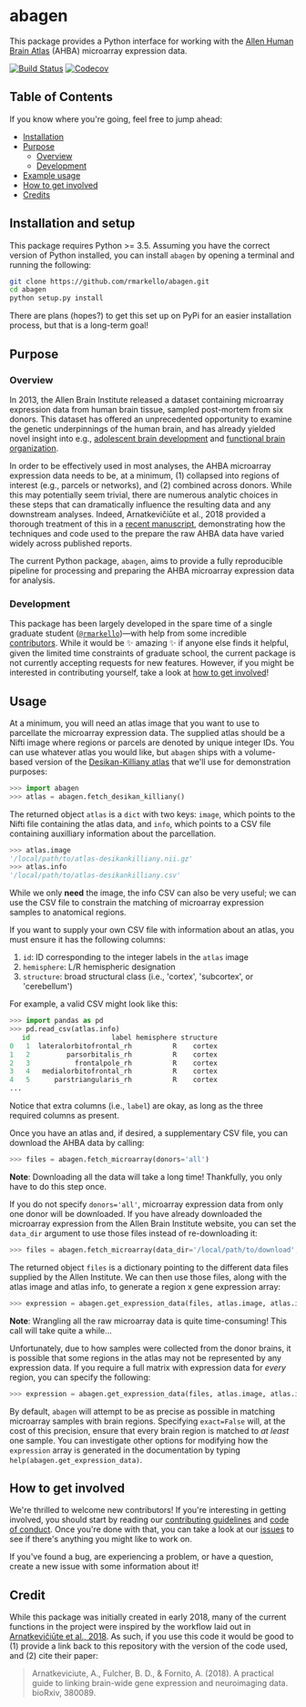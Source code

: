 # abagen

This package provides a Python interface for working with the [Allen Human Brain Atlas](http://human.brain-map.org/microarray/search) (AHBA) microarray expression data.

[![Build Status](https://travis-ci.org/rmarkello/abagen.svg?branch=master)](https://travis-ci.org/rmarkello/abagen)
[![Codecov](https://codecov.io/gh/rmarkello/abagen/branch/master/graph/badge.svg)](https://codecov.io/gh/rmarkello/abagen)

## Table of Contents

If you know where you're going, feel free to jump ahead:

* [Installation](#installation-and-setup)
* [Purpose](#purpose)
  * [Overview](#overview)
  * [Development](#development)
* [Example usage](#usage)
* [How to get involved](#how-to-get-involved)
* [Credits](#credits)

## Installation and setup

This package requires Python >= 3.5.
Assuming you have the correct version of Python installed, you can install `abagen` by opening a terminal and running the following:

```bash
git clone https://github.com/rmarkello/abagen.git
cd abagen
python setup.py install
```

There are plans (hopes?) to get this set up on PyPi for an easier installation process, but that is a long-term goal!

## Purpose

### Overview

In 2013, the Allen Brain Institute released a dataset containing microarray expression data from human brain tissue, sampled post-mortem from six donors.
This dataset has offered an unprecedented opportunity to examine the genetic underpinnings of the human brain, and has already yielded novel insight into e.g., [adolescent brain development](http://www.pnas.org/content/113/32/9105.long) and [functional brain organization](http://science.sciencemag.org/content/348/6240/1241.long).

In order to be effectively used in most analyses, the AHBA microarray expression data needs to be, at a minimum, (1) collapsed into regions of interest (e.g., parcels or networks), and (2) combined across donors.
While this may potentially seem trivial, there are numerous analytic choices in these steps that can dramatically influence the resulting data and any downstream analyses.
Indeed, Arnatkevičiūte et al., 2018 provided a thorough treatment of this in a [recent manuscript](https://www.biorxiv.org/content/early/2018/07/30/380089), demonstrating how the techniques and code used to the prepare the raw AHBA data have varied widely across published reports.

The current Python package, `abagen`, aims to provide a fully reproducible pipeline for processing and preparing the AHBA microarray expression data for analysis.

### Development

This package has been largely developed in the spare time of a single graduate student ([`@rmarkello`](https://github.com/rmarkello))&mdash;with help from some incredible [contributors](https://github.com/rmarkello/abagen/graphs/contributors).
While it would be :sparkles: amazing :sparkles: if anyone else finds it helpful, given the limited time constraints of graduate school, the current package is not currently accepting requests for new features.
However, if you might be interested in contributing yourself, take a look at [how to get involved](#how-to-get-involved)!

## Usage

At a minimum, you will need an atlas image that you want to use to parcellate the microarray expression data.
The supplied atlas should be a Nifti image where regions or parcels are denoted by unique integer IDs.
You can use whatever atlas you would like, but `abagen` ships with a volume-based version of the [Desikan-Killiany atlas](https://surfer.nmr.mgh.harvard.edu/ftp/articles/desikan06-parcellation.pdf) that we'll use for demonstration purposes:

```python
>>> import abagen
>>> atlas = abagen.fetch_desikan_killiany()
```

The returned object `atlas` is a `dict` with two keys: `image`, which points to the Nifti file containing the atlas data, and `info`, which points to a CSV file containing auxilliary information about the parcellation.

```python
>>> atlas.image
'/local/path/to/atlas-desikankilliany.nii.gz'
>>> atlas.info
'/local/path/to/atlas-desikankilliany.csv'
```

While we only **need** the image, the info CSV can also be very useful; we can use the CSV file to constrain the matching of microarray expression samples to anatomical regions.

If you want to supply your own CSV file with information about an atlas, you must ensure it has the following columns:

  1. `id`: ID corresponding to the integer labels in the `atlas` image
  2. `hemisphere`: L/R hemispheric designation
  3. `structure`: broad structural class (i.e., 'cortex', 'subcortex', or 'cerebellum')

For example, a valid CSV might look like this:

```python
>>> import pandas as pd
>>> pd.read_csv(atlas.info)
   id                    label hemisphere structure
0   1  lateralorbitofrontal_rh          R    cortex
1   2         parsorbitalis_rh          R    cortex
2   3           frontalpole_rh          R    cortex
3   4   medialorbitofrontal_rh          R    cortex
4   5      parstriangularis_rh          R    cortex
...
```

Notice that extra columns (i.e., `label`) are okay, as long as the three required columns as present.

Once you have an atlas and, if desired, a supplementary CSV file, you can download the AHBA data by calling:

```python
>>> files = abagen.fetch_microarray(donors='all')
```

**Note**: Downloading all the data will take a long time!
Thankfully, you only have to do this step once.

If you do not specify `donors='all'`, microarray expression data from only one donor will be downloaded.
If you have already downloaded the microarray expression from the Allen Brain Institute website, you can set the `data_dir` argument to use those files instead of re-downloading it:

```python
>>> files = abagen.fetch_microarray(data_dir='/local/path/to/download', donors='all')
```

The returned object `files` is a dictionary pointing to the different data files supplied by the Allen Institute.
We can then use those files, along with the atlas image and atlas info, to generate a region x gene expression array:

```python
>>> expression = abagen.get_expression_data(files, atlas.image, atlas.info)
```

**Note**: Wrangling all the raw microarray data is quite time-consuming!
This call will take quite a while...

Unfortunately, due to how samples were collected from the donor brains, it is possible that some regions in the atlas may not be represented by any expression data. If you require a full matrix with expression data for _every_ region, you can specify the following:

```python
>>> expression = abagen.get_expression_data(files, atlas.image, atlas.info, exact=False)
```

By default, `abagen` will attempt to be as precise as possible in matching microarray samples with brain regions.
Specifying `exact=False` will, at the cost of this precision, ensure that every brain region is matched to _at least_ one sample.
You can investigate other options for modifying how the `expression` array is generated in the documentation by typing `help(abagen.get_expression_data)`.

## How to get involved

We're thrilled to welcome new contributors!
If you're interesting in getting involved, you should start by reading our [contributing guidelines](CONTRIBUTING.md) and [code of conduct](CODE_OF_CONDUCT.md).
Once you're done with that, you can take a look at our [issues](https://github.com/rmarkello/abagen/issues) to see if there's anything you might like to work on.

If you've found a bug, are experiencing a problem, or have a question, create a new issue with some information about it!

## Credit

While this package was initially created in early 2018, many of the current functions in the project were inspired by the workflow laid out in [Arnatkevičiūte et al., 2018](https://www.biorxiv.org/content/early/2018/07/30/380089).
As such, if you use this code it would be good to (1) provide a link back to this repository with the version of the code used, and (2) cite their paper:

> Arnatkeviciute, A., Fulcher, B. D., & Fornito, A. (2018). A practical guide to linking brain-wide gene expression and neuroimaging data. bioRxiv, 380089.
